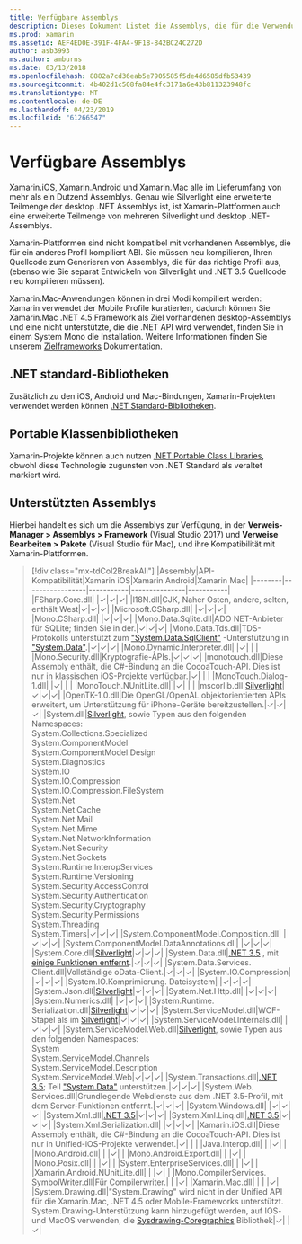 ```yaml
---
title: Verfügbare Assemblys
description: Dieses Dokument Listet die Assemblys, die für die Verwendung in Xamarin.iOS, Xamarin.Android und Xamarin.Mac verfügbar. Auch verknüpft in der Dokumentation zu .NET Standard-Bibliotheken und Portable Class Libraries.
ms.prod: xamarin
ms.assetid: AEF4ED0E-391F-4FA4-9F18-842BC24C272D
author: asb3993
ms.author: amburns
ms.date: 03/13/2018
ms.openlocfilehash: 8882a7cd36eab5e7905585f5de4d6585dfb53439
ms.sourcegitcommit: 4b402d1c508fa84e4fc3171a6e43b811323948fc
ms.translationtype: MT
ms.contentlocale: de-DE
ms.lasthandoff: 04/23/2019
ms.locfileid: "61266547"
---
```

# <a name="available-assemblies"></a>Verfügbare Assemblys

Xamarin.iOS, Xamarin.Android und Xamarin.Mac alle im Lieferumfang von mehr als ein Dutzend Assemblys. Genau wie Silverlight eine erweiterte Teilmenge der desktop .NET Assemblys ist, ist Xamarin-Plattformen auch eine erweiterte Teilmenge von mehreren Silverlight und desktop .NET-Assemblys.

Xamarin-Plattformen sind nicht kompatibel mit vorhandenen Assemblys, die für ein anderes Profil kompiliert ABI. Sie müssen neu kompilieren, Ihren Quellcode zum Generieren von Assemblys, die für das richtige Profil aus, (ebenso wie Sie separat Entwickeln von Silverlight und .NET 3.5 Quellcode neu kompilieren müssen).

Xamarin.Mac-Anwendungen können in drei Modi kompiliert werden: Xamarin verwendet der Mobile Profile kuratierten, dadurch können Sie Xamarin.Mac .NET 4.5 Framework als Ziel vorhandenen desktop-Assemblys und eine nicht unterstützte, die die .NET API wird verwendet, finden Sie in einem System Mono die Installation. Weitere Informationen finden Sie unserem [Zielframeworks](~/mac/platform/target-framework.md) Dokumentation.

## <a name="net-standard-libraries"></a>.NET standard-Bibliotheken

Zusätzlich zu den iOS, Android und Mac-Bindungen, Xamarin-Projekten verwendet werden können [.NET Standard-Bibliotheken](~/cross-platform/app-fundamentals/net-standard.md).

## <a name="portable-class-libraries"></a>Portable Klassenbibliotheken

Xamarin-Projekte können auch nutzen [.NET Portable Class Libraries](~/cross-platform/app-fundamentals/pcl.md), obwohl diese Technologie zugunsten von .NET Standard als veraltet markiert wird.

## <a name="supported-assemblies"></a>Unterstützten Assemblys

Hierbei handelt es sich um die Assemblys zur Verfügung, in der **Verweis-Manager > Assemblys > Framework** (Visual Studio 2017) und **Verweise Bearbeiten > Pakete** (Visual Studio für Mac), und ihre Kompatibilität mit Xamarin-Plattformen.

> [!div class="mx-tdCol2BreakAll"]
> |Assembly|API-Kompatibilität|Xamarin iOS|Xamarin Android|Xamarin Mac|
> |--------|-----------------|-----------|---------------|-----------|
> |FSharp.Core.dll| |✓|✓|✓|
> |l18N.dll|CJK, Naher Osten, andere, selten, enthält West|✓|✓|✓|
> |Microsoft.CSharp.dll| |✓|✓|✓|
> |Mono.CSharp.dll| |✓|✓|✓|
> |Mono.Data.Sqlite.dll|ADO NET-Anbieter für SQLite; finden Sie in der.|✓|✓|✓|
> |Mono.Data.Tds.dll|TDS-Protokolls unterstützt zum ["System.Data.SqlClient"](xref:System.Data.SqlClient) -Unterstützung in ["System.Data"](xref:System.Data).|✓|✓|✓|
> |Mono.Dynamic.&#8203;Interpreter.dll| |✓| | |
> |Mono.Security.dll|Kryptografie-APIs.|✓|✓|✓|
> |monotouch.dll|Diese Assembly enthält, die C#-Bindung an die CocoaTouch-API. Dies ist nur in klassischen iOS-Projekte verfügbar.|✓| | |
> |MonoTouch.&#8203;Dialog-1.dll| |✓| | |
> |MonoTouch.&#8203;NUnitLite.dll| |✓| | |
> |mscorlib.dll|[Silverlight](https://msdn.microsoft.com/library/cc838194(VS.95).aspx)|✓|✓|✓|
> |OpenTK-1.0.dll|Die OpenGL/OpenAL objektorientierten APIs erweitert, um Unterstützung für iPhone-Geräte bereitzustellen.|✓|✓|✓|
> |System.dll|[Silverlight](https://msdn.microsoft.com/library/cc838194(VS.95).aspx), sowie Typen aus den folgenden Namespaces:<br />System.Collections.Specialized<br />System.&#8203;ComponentModel<br />System.ComponentModel.Design<br />System.Diagnostics<br />System.IO<br />System.IO.Compression<br />System.IO.Compression.FileSystem<br />System.Net<br />System.Net.Cache<br />System.Net.Mail<br />System.Net.Mime<br />System.Net.&#8203;NetworkInformation<br />System.Net.Security<br />System.Net.Sockets<br />System.Runtime.&#8203;InteropServices<br />System.Runtime.Versioning<br />System.Security.&#8203;AccessControl<br />System.Security.Authentication<br />System.Security.&#8203;Cryptography<br />System.Security.Permissions<br />System.Threading<br />System.Timers|✓|✓|✓|
> |System.&#8203;ComponentModel.&#8203;Composition.dll| |✓|✓|✓|
> |System.&#8203;ComponentModel.&#8203;DataAnnotations.dll| |✓|✓|✓|
> |System.Core.dll|[Silverlight](https://msdn.microsoft.com/library/cc838194(VS.95).aspx)|✓|✓|✓|
> |System.Data.dll|[.NET 3.5](https://msdn.microsoft.com/library/ms229335.aspx) , mit [einige Funktionen entfernt](~/ios/data-cloud/system.data.md).|✓|✓|✓|
> |System.Data.&#8203;Services.&#8203;Client.dll|Vollständige oData-Client.|✓|✓|✓|
> |System.IO.&#8203;Compression| |✓|✓|✓|
> |System.IO. &#8203;Komprimierung. &#8203;Dateisystem| |✓|✓|✓|
> |System.Json.dll|[Silverlight](https://msdn.microsoft.com/library/cc838194(VS.95).aspx)|✓|✓|✓|
> |System.Net.&#8203;Http.dll| |✓|✓|✓|
> |System.&#8203;Numerics.dll| |✓|✓|✓|
> |System.Runtime.&#8203;Serialization.dll|[Silverlight](https://msdn.microsoft.com/library/cc838194(VS.95).aspx)|✓|✓|✓|
> |System.&#8203;ServiceModel.dll|WCF-Stapel als im [Silverlight](https://msdn.microsoft.com/library/cc838194(VS.95).aspx)|✓|✓|✓|
> |System.&#8203;ServiceModel.&#8203;Internals.dll| |✓|✓|✓|
> |System.&#8203;ServiceModel.&#8203;Web.dll|[Silverlight](https://msdn.microsoft.com/library/cc838194(VS.95).aspx), sowie Typen aus den folgenden Namespaces: <br />System<br />System.ServiceModel.Channels<br />System.ServiceModel.Description<br />System.ServiceModel.Web|✓|✓|✓|
> |System.&#8203;Transactions.dll|[.NET 3.5](https://msdn.microsoft.com/library/ms229335.aspx); Teil ["System.Data"](~/ios/data-cloud/system.data.md) unterstützen.|✓|✓|✓|
> |System.Web.&#8203;Services.dll|Grundlegende Webdienste aus dem .NET 3.5-Profil, mit dem Server-Funktionen entfernt.|✓|✓|✓|
> |System.&#8203;Windows.dll| |✓|✓|✓|
> |System.&#8203;Xml.dll|[.NET 3.5](https://msdn.microsoft.com/library/ms229335.aspx)|✓|✓|✓|
> |System.Xml.&#8203;Linq.dll|[.NET 3.5](https://msdn.microsoft.com/library/ms229335.aspx)|✓|✓|✓|
> |System.Xml.Serialization.dll| |✓|✓|✓|
> |Xamarin.iOS.dll|Diese Assembly enthält, die C#-Bindung an die CocoaTouch-API. Dies ist nur in Unified-iOS-Projekte verwendet.|✓| | |
> |Java.Interop.dll| | |✓| |
> |Mono.Android.dll| | |✓| |
> |Mono.Android.&#8203;Export.dll| | |✓| |
> |Mono.Posix.dll| | |✓| |
> |System.&#8203;EnterpriseServices.dll| | |✓| |
> |Xamarin.Android.&#8203;NUnitLite.dll| | |✓| |
> |Mono.CompilerServices.&#8203;SymbolWriter.dll|Für Compilerwriter.| | |✓|
> |Xamarin.Mac.dll| | | |✓|
> |System.&#8203;Drawing.dll|"System.Drawing" wird nicht in der Unified API für die Xamarin.Mac, .NET 4.5 oder Mobile-Frameworks unterstützt. System.Drawing-Unterstützung kann hinzugefügt werden, auf IOS- und MacOS verwenden, die [Sysdrawing-Coregraphics](https://github.com/mono/sysdrawing-coregraphics) Bibliothek|✓| |✓|
